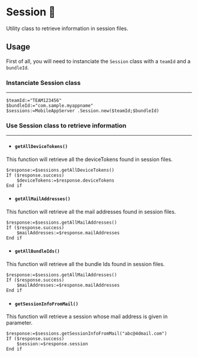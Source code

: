 # Session 📁

Utility class to retrieve information in session files.

## Usage

First of all, you will need to instanciate the `Session` class with a `teamId` and a `bundleId`.

### Instanciate Session class

---

```4d
$teamId:="TEAM123456"
$bundleId:="com.sample.myappname"
$sessions:=MobileAppServer .Session.new($teamId;$bundleId)
```

### Use Session class to retrieve information

---

- #### `getAllDeviceTokens()`

This function will retrieve all the deviceTokens found in session files.

```4d
$response:=$sessions.getAllDeviceTokens()
If ($response.success)
	$deviceTokens:=$response.deviceTokens
End if
```

- #### `getAllMailAddresses()`

This function will retrieve all the mail addresses found in session files.

```4d
$response:=$sessions.getAllMailAddresses()
If ($response.success)
	$mailAddresses:=$response.mailAddresses
End if
```

- #### `getAllBundleIds()`

This function will retrieve all the bundle Ids found in session files.

```4d
$response:=$sessions.getAllMailAddresses()
If ($response.success)
	$mailAddresses:=$response.mailAddresses
End if
```

- #### `getSessionInfoFromMail()`

This function will retrieve a session whose mail address is given in parameter.

```4d
$response:=$sessions.getSessionInfoFromMail("abc@4dmail.com")
If ($response.success)
	$session:=$response.session
End if
```